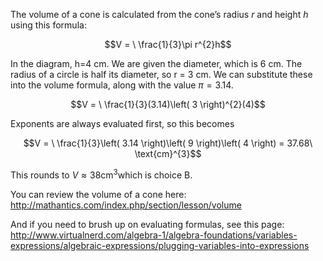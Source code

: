 The volume of a cone is
calculated from the cone’s radius *r* and height *h* using this formula:

$$V = \ \frac{1}{3}\pi r^{2}h$$

In the diagram, h=4 cm. We are given the diameter, which is 6 cm. The
radius of a circle is half its diameter, so r = 3 cm. We can substitute
these into the volume formula, along with the value $\pi = 3.14$.

$$V = \ \frac{1}{3}(3.14)\left( 3 \right)^{2}(4)$$

Exponents are always evaluated first, so this becomes

$$V = \ \frac{1}{3}\left( 3.14 \right)\left( 9 \right)\left( 4 \right) = 37.68\ \text{cm}^{3}$$

This rounds to $V \approx 38\text{cm}^{3}$which is choice B.

You can review the volume of a cone here:
<http://mathantics.com/index.php/section/lesson/volume>

And if you need to brush up on evaluating formulas, see this page:
<http://www.virtualnerd.com/algebra-1/algebra-foundations/variables-expressions/algebraic-expressions/plugging-variables-into-expressions>

